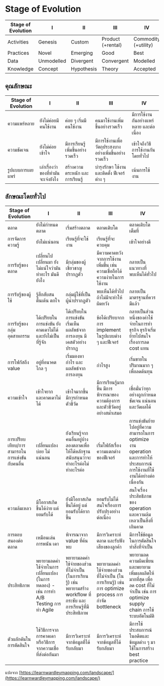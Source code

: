 # Stage of Evolution

| Stage of Evolution | I | II | III | IV |
| --- | --- | --- | --- | --- |
| Activities | Genesis | Custom | Product (+rental) | Commodity (+utility) |
| Practices | Novel | Emerging | Good | Best |
| Data | Unmodelled | Divergent | Convergent | Modelled |
| Knowledge | Concept | Hypothesis | Theory | Accepted |

## คุณลักษณะ

| Stage of Evolution | I | II | III | IV |
| --- | --- | --- | --- | --- |
| ความแพร่หลาย | ยังไม่ค่อยมีคนใช้งาน | ค่อย ๆ เริ่มมีคนใช้งาน | คนมาใช้งานเพิ่มขึ้นอย่างรวดเร็ว | มีการใช้งานกันอย่างแพร่หลาย และต่อเนื่อง |
| ความชัดเจน | ยังไม่ค่อยเข้าใจ | มีการเรียนรู้เพิ่มขึ้นอย่างรวดเร็ว | มีการใช้งานเพื่อวัตถุประสงบางอย่างเพิ่มขึ้นอย่างรวดเร็ว | เข้าใจถึงวิธีการใช้งานกันโดยทั่วไป |
| รูปแบบการเผยแพร่ | เล่าเรื่องว่าของที่ทำมันจะเจ๋งยังไง | สร้างความตระหนัก และการเรียนรู้ | บำรุงรักษา ใช้งาน และติดตั้ง ฟีเจอร์ต่าง ๆ | เน้นการใช้งาน |

## ลักษณะโดยทั่วไป

| Stage of Evolution | I | II | III | IV |
| --- | --- | --- | --- | --- |
| ตลาด | ยังไม่กำหนดตลาด | เริ่มสร้างตลาด | ตลาดเติบโต | ตลาดเติบโตเต็มที่ |
| การจัดการความรู้ | ยังไม่แน่นอน | เรียนรู้ที่จะใช้งาน | เรียนรู้ที่จะควบคุม | เข้าใจอย่างดี |
| การรับรู้ของตลาด | เปลี่ยนไปเปลี่ยนมา ยังไม่แน่ใจว่ามันทำอะไร มันดียังไง | มีกลุ่มของผู้เชี่ยวชาญปรากฏตัว | มีความคาดหวังจากการใช้งานเพิ่มขึ้น เช่น ความเชื่อถือได้ ความง่ายในการใช้งาน | กลายเป็นแนวทางที่พบเห็นได้ทั่วไป |
| การรับรู้ของผู้ใช้ | รู้สึกสับสน ตื่นเต้น ตกใจ | กลุ่มผู้ใช้ที่เป็นผู้นำปรากฏตัว | พบเห็นได้ทั่วไป ถ้าไม่มีจะทำให้ผิดหวัง | กลายเป็นมาตรฐานที่ควรมีแล้ว |
| การรับรู้ของกลุ่มอุตสาหกรรม | ได้เปรียบในการแข่งขัน ยังคาดเดาไม่ได้ และยังไม่เป็นที่รู้จัก | ได้เปรียบในการแข่งขัน เริ่มเห็นผลลัพธ์จากการลงทุน มีเคสตัวอย่างปรากฏ | ข้อได้เปรียบจากการ implement ในรูปแบบต่าง ๆ และฟีเจอร์ | กลายเป็นส่วนหนึ่งของค่าใช้จ่ายในการทำธุรกิจ ธุรกิจเริ่มย้ายไปสนใจเรื่องการลด cost แทน |
| การโฟกัสถึง value | อยู่ที่อนาคตไกล ๆ | เริ่มมองหากำไร และผลลัพธ์จากการลงทุน | กำไรสูง | เริ่มขายในปริมาณมาก ๆ เพื่อลดต้นทุน |
| ความเข้าใจ | เข้าใจยาก และคาดเดาไม่ได้ | เข้าใจมากขึ้น มีการกำหนดตัวชี้วัด | มีการเรียนรู้มากขึ้น มีการพิจารณาของความต้องการและตัวชี้วัดอยู่อย่างสม่ำเสมอ | เชื่อมั่นว่าทุกอย่างถูกกำหนดชัดเจน แน่นอน และวัดผลได้ |
| การเปรียบเทียบ/การสามารถในการแข่งขันกับคนอื่น | เปลี่ยนแปลงบ่อย ไม่แน่นอน | ยังเรียนรู้จากคนอื่นอยู่บ้าง ลองตลาดเพื่อให้ได้หลักฐานสนับสนุนว่าจะทำอะไรต่อไม่ทำอะไรต่อ | เริ่มโฟกัสเรื่องความแตกต่างของฟีเจอร์ | การแข่งขันย้ายไปอยู่ที่ความสามารถในการ optimize งาน operation และการทำให้ประสบการณ์การใช้งานที่ใช้งานได้อย่างต่อเนื่องกัน |
| ความล้มเหลว | มีโอกาสเกิดขึ้นได้ง่าย แต่ยอมรับได้ | ยังมีโอกาสเกิดขึ้นได้อยู่ แต่ยอมรับได้ยากขึ้น | ยอมรับไม่ได้ สนใจเรื่องการปรับปรุงอย่างต่อเนื่อง | สนใจเรื่องประสิทธิภาพของ operation และความล้มเหลวเป็นสิ่งที่เกินคาด |
| การตอบสนองต่อตลาด | เหมือนเล่นการพนัน เดา | พิจารณาจาก value ที่ค้นพบ | มีการวิเคราะห์ตลาด และรับฟังเสียงของลูกค้า | มีการใช้ข้อมูลในการตัดสินใจทำสิ่งที่จำเป็น |
| ประสิทธิภาพ | พยายามลดค่าใช้จ่ายในการเปลี่ยนแปลง (ในการทดลอง) - เช่น การทำ A/B Testing การทำ Agile | พยายามลดค่าใช้จ่ายของส่วนที่ไม่จำเป็น (ในการเรียนรู้) เช่น พยายามสร้าง workflow ที่กระชับ และการเรียนรู้ที่มีประสิทธิภาพ | พยายามลดค่าใช้จ่ายของส่วนที่ไม่จำเป็น (ในการเรียนรู้) เช่น การ optimize process การกำจัด bottleneck | พยายามลดความผิดเพี้ยน และพยายามเพิ่มผลผลิตให้มากที่สุด เพื่อลด cost ที่ไม่จำเป็น เช่น การ optimize supply chain การใช้ระบบอัตโนมัติ |
| ตัวผลักดันในการตัดสินใจ | ใช้วิธีการจากการคาดเดา หรือวิธีการจากความเชื่อที่ส่งต่อกันมา | มีการวิเคราะห์จากข้อมูลที่ได้รับกลับมา | มีการวิเคราะห์จากข้อมูลที่ได้รับกลับมา | มีการใช้ประสบการณ์ในอดีตและข้อมูลต่าง ๆ มาใช้ในการสร้าง best practice |

แปลจาก [https://learnwardleymapping.com/landscape/](https://learnwardleymapping.com/landscape/)